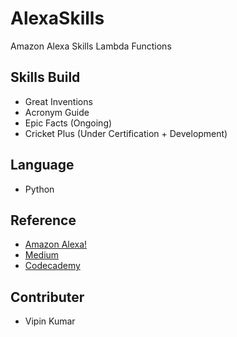 
# AlexaSkills
Amazon Alexa Skills Lambda Functions

## Skills Build
- Great Inventions
- Acronym Guide
- Epic Facts (Ongoing)
- Cricket Plus (Under Certification + Development) 

## Language
- Python

## Reference
- [Amazon Alexa!](alexa.amazon.com)
- [Medium](www.medium.com)
- [Codecademy](www.codecademy.com)

## Contributer
- Vipin Kumar 


